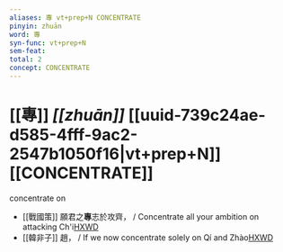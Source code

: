 ```yaml
---
aliases: 專 vt+prep+N CONCENTRATE
pinyin: zhuān
word: 專
syn-func: vt+prep+N
sem-feat: 
total: 2
concept: CONCENTRATE 
---
```

# [[專]] *[[zhuān]]*  [[uuid-739c24ae-d585-4fff-9ac2-2547b1050f16|vt+prep+N]] [[CONCENTRATE]]
concentrate on
 - [[戰國策]] 願君之**專**志於攻齊， / Concentrate all your ambition on attacking Ch'i[HXWD](https://hxwd.org/textview.html?location=KR2e0003_tls_076-2a.50)
 - [[韓非子]] 趙， / If we now concentrate solely on Qí and Zhào[HXWD](https://hxwd.org/textview.html?location=KR3c0005_tls_002-16a.5)
